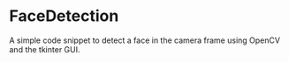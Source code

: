 # FaceDetection
A simple code snippet to detect a face in the camera frame using OpenCV and the tkinter GUI.
